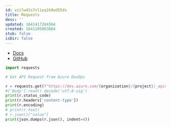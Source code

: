 ```yaml
---
id: vzilw41s7vliyq1h8wd55ds
title: Requests
desc: ''
updated: 1641417284364
created: 1641105063864
stub: false
isDir: false
---
```



- [Docs](https://docs.python-requests.org/en/master/)
- [GitHub](https://github.com/psf/requests)

```python
import requests

# Get API Request from Azure DevOps

r = requests.get(f"https://dev.azure.com/{organization}/{project}/_apis/wit/workitems?ids={ids}&api-version=6.1-preview.3", auth=(username, token))
#['Body'].read().decode('utf-8-sig')
print(r.status_code)
print(r.headers['content-type'])
print(r.encoding)
# print(r.text)
# r.json()["value"]
print(json.dumps(r.json(), indent=4))
```
